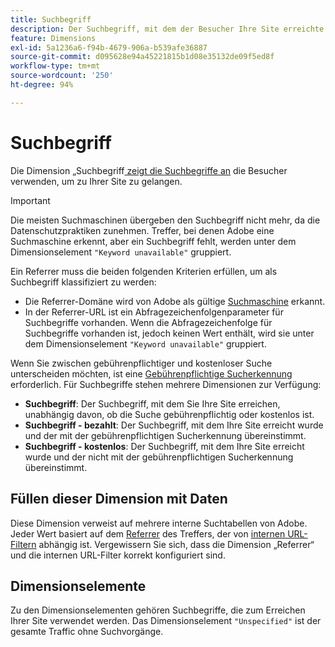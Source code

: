 ```yaml
---
title: Suchbegriff
description: Der Suchbegriff, mit dem der Besucher Ihre Site erreichte.
feature: Dimensions
exl-id: 5a1236a6-f94b-4679-906a-b539afe36887
source-git-commit: d095628e94a45221815b1d08e35132de09f5ed8f
workflow-type: tm+mt
source-wordcount: '250'
ht-degree: 94%

---
```


# Suchbegriff

Die Dimension „Suchbegriff[ zeigt die Suchbegriffe an](overview.md) die Besucher verwenden, um zu Ihrer Site zu gelangen.

>[!IMPORTANT]
>
>Die meisten Suchmaschinen übergeben den Suchbegriff nicht mehr, da die Datenschutzpraktiken zunehmen. Treffer, bei denen Adobe eine Suchmaschine erkennt, aber ein Suchbegriff fehlt, werden unter dem Dimensionselement `"Keyword unavailable"` gruppiert.

Ein Referrer muss die beiden folgenden Kriterien erfüllen, um als Suchbegriff klassifiziert zu werden:

* Die Referrer-Domäne wird von Adobe als gültige [Suchmaschine](search-engine.md) erkannt.
* In der Referrer-URL ist ein Abfragezeichenfolgenparameter für Suchbegriffe vorhanden. Wenn die Abfragezeichenfolge für Suchbegriffe vorhanden ist, jedoch keinen Wert enthält, wird sie unter dem Dimensionselement `"Keyword unavailable"` gruppiert.

Wenn Sie zwischen gebührenpflichtiger und kostenloser Suche unterscheiden möchten, ist eine [Gebührenpflichtige Sucherkennung](/help/admin/admin/c-manage-report-suites/c-edit-report-suites/general/paid-search-detection/paid-search-detection.md) erforderlich. Für Suchbegriffe stehen mehrere Dimensionen zur Verfügung:

* **Suchbegriff**: Der Suchbegriff, mit dem Sie Ihre Site erreichen, unabhängig davon, ob die Suche gebührenpflichtig oder kostenlos ist.
* **Suchbegriff - bezahlt**: Der Suchbegriff, mit dem Ihre Site erreicht wurde und der mit der gebührenpflichtigen Sucherkennung übereinstimmt.
* **Suchbegriff - kostenlos**: Der Suchbegriff, mit dem Ihre Site erreicht wurde und der nicht mit der gebührenpflichtigen Sucherkennung übereinstimmt.

## Füllen dieser Dimension mit Daten

Diese Dimension verweist auf mehrere interne Suchtabellen von Adobe. Jeder Wert basiert auf dem [Referrer](referrer.md) des Treffers, der von [internen URL-Filtern](/help/admin/admin/c-manage-report-suites/c-edit-report-suites/general/internal-url-filter-admin.md) abhängig ist. Vergewissern Sie sich, dass die Dimension „Referrer“ und die internen URL-Filter korrekt konfiguriert sind.

## Dimensionselemente

Zu den Dimensionselementen gehören Suchbegriffe, die zum Erreichen Ihrer Site verwendet werden. Das Dimensionselement `"Unspecified"` ist der gesamte Traffic ohne Suchvorgänge.
